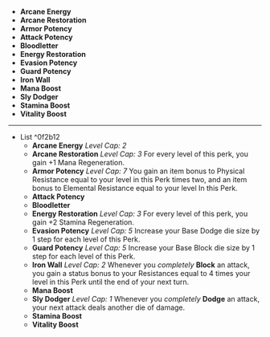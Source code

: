 - **Arcane Energy**
- **Arcane Restoration**
- **Armor Potency**
- **Attack Potency**
- **Bloodletter**
- **Energy Restoration**
- **Evasion Potency**
- **Guard Potency**
- **Iron Wall**
- **Mana Boost**
- **Sly Dodger**
- **Stamina Boost**
- **Vitality Boost**
---
- List ^0f2b12
	- **Arcane Energy** *Level Cap: 2* 
	- **Arcane Restoration** *Level Cap: 3* For every level of this perk, you gain +1 Mana Regeneration.
	- **Armor Potency** *Level Cap: 7* You gain an item bonus to Physical Resistance equal to your level in this Perk times two, and an item bonus to Elemental Resistance equal to your level In this Perk.
	- **Attack Potency**
	- **Bloodletter**
	- **Energy Restoration** *Level Cap: 3* For every level of this perk, you gain +2 Stamina Regeneration.
	- **Evasion Potency** *Level Cap: 5* Increase your Base Dodge die size by 1 step for each level of this Perk.
	- **Guard Potency** *Level Cap: 5* Increase your Base Block die size by 1 step for each level of this Perk.
	- **Iron Wall** *Level Cap: 2* Whenever you *completely* **Block** an attack, you gain a status bonus to your Resistances equal to 4 times your level in this Perk until the end of your next turn.
	- **Mana Boost**
	- **Sly Dodger** *Level Cap: 1* Whenever you *completely* **Dodge** an attack, your next attack deals another die of damage.
	- **Stamina Boost**
	- **Vitality Boost**